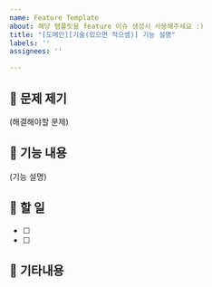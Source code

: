 ```yaml
---
name: Feature Template
about: 해당 템플릿을 feature 이슈 생성시 사용해주세요 :)
title: "[도메인][기술(있으면 적으셈)] 기능 설명"
labels: ''
assignees: ''

---
```


## 🌱 문제 제기
(해결해야할 문제)

## 🌱 기능 내용
(기능 설명)

## 🌱 할 일
- [ ]
- [ ]

## 🌱 기타내용
